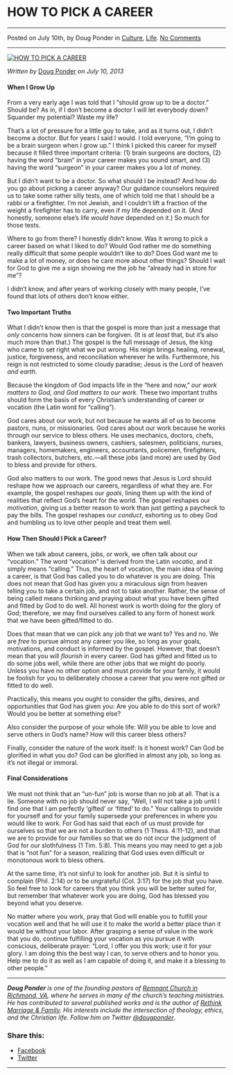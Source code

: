 HOW TO PICK A CAREER
====================

* * *

Posted on July 10th, by Doug Ponder in [Culture](http://www.remnantresource.org/category/culture/), [Life](http://www.remnantresource.org/category/life/). [No Comments](http://www.remnantresource.org/how-to-pick-a-career/#respond)

* * *

[![HOW TO PICK A CAREER](http://www.remnantresource.org/wp-content/uploads/2013/07/Resource_HowtoCareer.jpg)](http://www.remnantresource.org/wp-content/uploads/2013/07/Resource_HowtoCareer.jpg)  

_Written by_ [Doug Ponder](http://www.remnantresource.org/author/doug-ponder/ "Posts by Doug Ponder") _on July 10, 2013_

#### **When I Grow Up**

From a very early age I was told that I “should grow up to be a doctor.” Should be? As in, if I don’t become a doctor I will let everybody down? Squander my potential? Waste my life?

That’s a lot of pressure for a little guy to take, and as it turns out, I didn’t become a doctor. But for years I said I would. I told everyone, “I’m going to be a brain surgeon when I grow up.” I think I picked this career for myself because it filled three important criteria: (1) brain surgeons are doctors, (2) having the word “brain” in your career makes you sound smart, and (3) having the word “surgeon” in your career makes you a lot of money.

But I didn’t want to be a doctor. So what should I be instead? And how do you go about picking a career anyway? Our guidance counselors required us to take some rather silly tests, one of which told me that I should be a rabbi or a firefighter. I’m not Jewish, and I couldn’t lift a fraction of the weight a firefighter has to carry, even if my life depended on it. (And honestly, someone else’s life _would have_ depended on it.) So much for those tests.

Where to go from there? I honestly didn’t know. Was it wrong to pick a career based on what I liked to do? Would God rather me do something really difficult that some people wouldn’t like to do? Does God want me to make a lot of money, or does he care more about other things? Should I wait for God to give me a sign showing me the job he “already had in store for me”?

I didn’t know, and after years of working closely with many people, I’ve found that lots of others don’t know either.

#### **Two Important Truths**

What I didn’t know then is that the gospel is more than just a message that _only_ concerns how sinners can be forgiven. (It is _at least_ that, but it’s also much more than that.) The gospel is the full message of Jesus, the king who came to set right what we put wrong. His reign brings healing, renewal, justice, forgiveness, and reconciliation wherever he wills. Furthermore, his reign is not restricted to some cloudy paradise; Jesus is the Lord of heaven _and earth_.

Because the kingdom of God impacts life in the “here and now,” _our work matters to God, and God matters to our work_. These two important truths should form the basis of every Christian’s understanding of career or vocation (the Latin word for “calling”).

God cares about our work, but not because he wants all of us to become pastors, nuns, or missionaries. God cares about our work because he works through our service to bless others. He uses mechanics, doctors, chefs, bankers, lawyers, business owners, cashiers, salesmen, politicians, nurses, managers, homemakers, engineers, accountants, policemen, firefighters, trash collectors, butchers, etc.—all these jobs (and more) are used by God to bless and provide for others.

God also matters to our work. The good news that Jesus is Lord should reshape how we approach our careers, regardless of what they are. For example, the gospel reshapes our _goals_, lining them up with the kind of realities that reflect God’s heart for the world. The gospel reshapes our _motivation_, giving us a better reason to work than just getting a paycheck to pay the bills. The gospel reshapes our _conduct_, exhorting us to obey God and humbling us to love other people and treat them well.

#### **How Then Should I Pick a Career?**

When we talk about careers, jobs, or work, we often talk about our “vocation.” The word “vocation” is derived from the Latin _vocatio_, and it simply means “calling.” Thus, the heart of vocation, the main idea of having a career, is that God has called you to do whatever is you are doing. This does not mean that God has given you a miraculous sign from heaven telling you to take a certain job, and not to take another. Rather, the sense of being called means thinking and praying about what you have been gifted and fitted by God to do well. All honest work is worth doing for the glory of God; therefore, we may find ourselves called to any form of honest work that we have been gifted/fitted to do.

Does that mean that we can pick any job that we want to? Yes and no. We are _free_ to pursue almost any career you like, so long as your goals, motivations, and conduct is informed by the gospel. However, that doesn’t mean that you will _flourish_ in every career. God has gifted and fitted us to do some jobs well, while there are other jobs that we might do poorly. Unless you have no other option and must provide for your family, it would be foolish for you to deliberately choose a career that you were not gifted or fitted to do well.

Practically, this means you ought to consider the gifts, desires, and opportunities that God has given you: Are you able to do this sort of work? Would you be better at something else?

Also consider the purpose of your whole life: Will you be able to love and serve others in God’s name? How will this career bless others?

Finally, consider the nature of the work itself: Is it honest work? Can God be glorified in what you do? God can be glorified in almost any job, so long as it’s not illegal or immoral.

#### **Final Considerations**

We must not think that an “un-fun” job is worse than no job at all. That is a lie. Someone with no job should never say, “Well, I will not take a job until I find one that I am perfectly ‘gifted’ or ‘fitted’ to do.” Your callings to provide for yourself and for your family supersede your preferences in where you would like to work. For God has said that each of us must provide for ourselves so that we are not a burden to others (1 Thess. 4:11-12), and that we are to provide for our families so that we do not incur the judgment of God for our slothfulness (1 Tim. 5:8). This means you may need to get a job that is “not fun” for a season, realizing that God uses even difficult or monotonous work to bless others.

At the same time, it’s not sinful to look for another job. But it is sinful to complain (Phil. 2:14) or to be ungrateful (Col. 3:17) for the job that you have. So feel free to look for careers that you think you will be better suited for, but remember that whatever work you are doing, God has blessed you beyond what you deserve.

No matter where you work, pray that God will enable you to fulfill your vocation well and that he will use it to make the world a better place than it would be without your labor. After grasping a sense of value in the work that you do, continue fulfilling your vocation as you pursue it with conscious, deliberate prayer: “Lord, I offer you this work; use it for your glory. I am doing this the best way I can, to serve others and to honor you. Help me to do it as well as I am capable of doing it, and make it a blessing to other people.”

* * *

_**Doug Ponder** is one of the founding pastors of [Remnant Church in Richmond, VA](http://www.remnantrichmond.org/), where he serves in many of the church’s teaching ministries. He has contributed to several published works and is the author of [Rethink Marriage & Family](http://www.remnantrichmond.org/mediafiles/uploaded/r/0e1604567_rethink-marriage-and-family-ebook.pdf). His interests include the intersection of theology, ethics, and the Christian life. Follow him on Twitter [@dougponder](https://twitter.com/dougponder)_.

### Share this:

*   [Facebook](http://www.remnantresource.org/how-to-pick-a-career/?share=facebook "Click to share on Facebook")
*   [Twitter](http://www.remnantresource.org/how-to-pick-a-career/?share=twitter "Click to share on Twitter")

  

* * *
